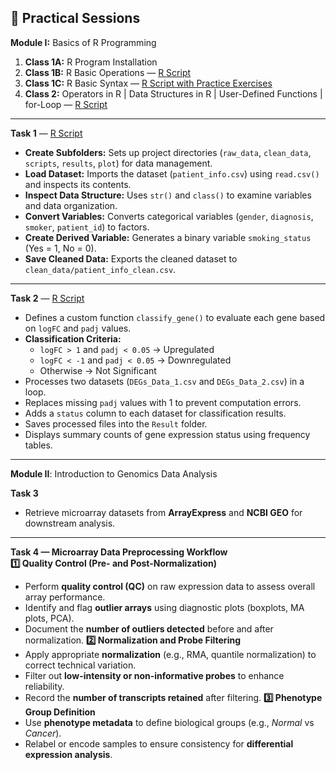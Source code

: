 ## 🧪 Practical Sessions  

**Module I:** Basics of R Programming  
1. **Class 1A:** R Program Installation  
2. **Class 1B:** R Basic Operations — [R Script](https://github.com/aymunir1/AI_Omics_Internship_2025/blob/main/Class_1b.R)  
3. **Class 1C:** R Basic Syntax — [R Script with Practice Exercises](https://github.com/aymunir1/AI_Omics_Internship_2025/blob/main/Class_1c.R)  
4. **Class 2:** Operators in R | Data Structures in R | User-Defined Functions | for-Loop — [R Script](https://github.com/aymunir1/AI_Omics_Internship_2025/edit/main/Class_2.R)
---
**Task 1** — [R Script](https://github.com/aymunir1/AI_Omics_Internship_2025/blob/main/Yusuf_Munir_Aliyu_Assignment%201b.R)
- **Create Subfolders:** Sets up project directories (`raw_data`, `clean_data`, `scripts`, `results`, `plot`) for data management.  
- **Load Dataset:** Imports the dataset (`patient_info.csv`) using `read.csv()` and inspects its contents.  
- **Inspect Data Structure:** Uses `str()` and `class()` to examine variables and data organization.  
- **Convert Variables:** Converts categorical variables (`gender`, `diagnosis`, `smoker`, `patient_id`) to factors.  
- **Create Derived Variable:** Generates a binary variable `smoking_status` (Yes = 1, No = 0).  
- **Save Cleaned Data:** Exports the cleaned dataset to `clean_data/patient_info_clean.csv`.
---
**Task 2** — [R Script](https://github.com/aymunir1/AI_Omics_Internship_2025/edit/main/Yusuf_Munir_Aliyu_class_2_Assignment.R#L15C0)
- Defines a custom function `classify_gene()` to evaluate each gene based on `logFC` and `padj` values.  
- **Classification Criteria:**  
  - `logFC > 1` and `padj < 0.05` → Upregulated  
  - `logFC < -1` and `padj < 0.05` → Downregulated  
  - Otherwise → Not Significant  
- Processes two datasets (`DEGs_Data_1.csv` and `DEGs_Data_2.csv`) in a loop.  
- Replaces missing `padj` values with 1 to prevent computation errors.  
- Adds a `status` column to each dataset for classification results.  
- Saves processed files into the `Result` folder.  
- Displays summary counts of gene expression status using frequency tables.
---
**Module II**: Introduction to Genomics Data Analysis  

**Task 3**  
- Retrieve microarray datasets from **ArrayExpress** and **NCBI GEO** for downstream analysis.
------
**Task 4 — Microarray Data Preprocessing Workflow**  
**1️⃣ Quality Control (Pre- and Post-Normalization)**  
- Perform **quality control (QC)** on raw expression data to assess overall array performance.  
- Identify and flag **outlier arrays** using diagnostic plots (boxplots, MA plots, PCA).  
- Document the **number of outliers detected** before and after normalization.
**2️⃣ Normalization and Probe Filtering**  
- Apply appropriate **normalization** (e.g., RMA, quantile normalization) to correct technical variation.  
- Filter out **low-intensity or non-informative probes** to enhance reliability.  
- Record the **number of transcripts retained** after filtering.
**3️⃣ Phenotype Group Definition**  
- Use **phenotype metadata** to define biological groups (e.g., *Normal* vs *Cancer*).  
- Relabel or encode samples to ensure consistency for **differential expression analysis**.
